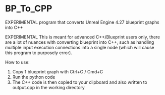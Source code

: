 # BP_To_CPP
EXPERIMENTAL program that converts Unreal Engine 4.27 blueprint graphs into C++

EXPERIMENTAL
This is meant for advanced C++/Blueprint users only, there are a lot of nuances with converting blueprint into C++, such as handling multiple input execution connections into a single node (which will cause this program to purposely error).

How to use:
1. Copy 1 blueprint graph with Ctrl+C / Cmd+C
2. Run the python code
3. The C++ code is then copied to your clipboard and also written to output.cpp in the working directory
